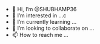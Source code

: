 - 👋 Hi, I’m @SHUBHAMP36
- 👀 I’m interested in ...c
- 🌱 I’m currently learning ...
- 💞️ I’m looking to collaborate on ...
- 📫 How to reach me ...

<!---
SHUBHAMP36/SHUBHAMP36 is a ✨ special ✨ repository because its `README.md` (this file) appears on your GitHub profile.
You can click the Preview link to take a look at your changes.
--->
